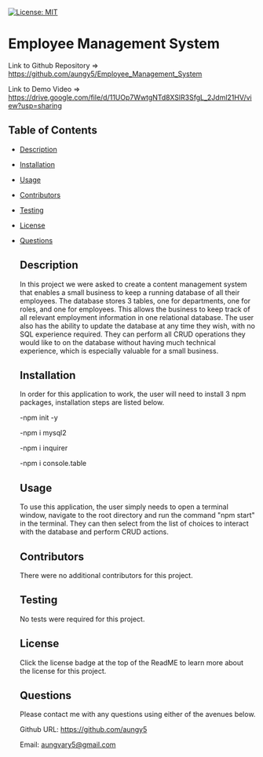 [![License: MIT](https://img.shields.io/badge/License-MIT-blue.svg)](https://opensource.org/licenses/MIT)

  # Employee Management System
  
  Link to Github Repository => https://github.com/aungy5/Employee_Management_System
  
  Link to Demo Video => https://drive.google.com/file/d/11UOp7WwtgNTd8XSlR3SfgL_2Jdml21HV/view?usp=sharing
  
  ## Table of Contents
- [Description](#description)

- [Installation](#installation)

- [Usage](#usage)

- [Contributors](#contributors)

- [Testing](#testing)

- [License](#license)

- [Questions](#questions)

  ## Description
  In this project we were asked to create a content management system that enables a small business to keep a running database of all their employees. The database stores 3 tables, one for departments, one for roles, and one for employees. This allows the business to keep track of all relevant employment information in one relational database. The user also has the ability to update the database at any time they wish, with no SQL experience required. They can perform all CRUD operations they would like to on the database without having much technical experience, which is especially valuable for a small business.
  ## Installation
  In order for this application to work, the user will need to install 3 npm packages, installation steps are listed below.
  
  -npm init -y
  
  -npm i mysql2
  
  -npm i inquirer
  
  -npm i console.table
  
  ## Usage
  To use this application, the user simply needs to open a terminal window, navigate to the root directory and run the command "npm start" in the terminal. They can then select from the list of choices to interact with the database and perform CRUD actions.
  ## Contributors
  There were no additional contributors for this project.
  ## Testing
  No tests were required for this project.
  ## License
  Click the license badge at the top of the ReadME to learn more about the license for this project. 

  ## Questions

  Please contact me with any questions using either of the avenues below. 

  Github URL: https://github.com/aungy5

  Email: aungvary5@gmail.com
